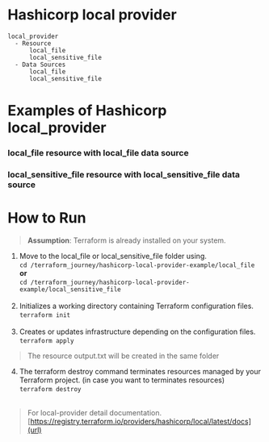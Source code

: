 <h1>Hashicorp local provider</h1>

    
    local_provider
      - Resource
          local_file
          local_sensitive_file
      - Data Sources
          local_file
          local_sensitive_file

<h1>Examples of Hashicorp local_provider</h1>
       <h3>local_file resource with local_file data source</h3>
       <h3>local_sensitive_file resource with local_sensitive_file data source</h3>


<h1>How to Run</h1> 

   > **Assumption**: Terraform is already installed on your system.

   1. Move to the local_file or local_sensitive_file folder using. <br>
   ```cd /terraform_journey/hashicorp-local-provider-example/local_file``` **or** <br>
   ```cd /terraform_journey/hashicorp-local-provider-example/local_sensitive_file``` <br><br>
   2. Initializes a working directory containing Terraform configuration files. <br>
   ```terraform init```<br><br>
   3. Creates or updates infrastructure depending on the configuration files. <br>
   ```terraform apply``` <br>
    
   > The resource output.txt will be created in the same folder <br>

   4. The terraform destroy command terminates resources managed by your Terraform project. (in case you want to terminates resources) <br>
   ```terraform destroy``` <br><br>



> For local-provider detail documentation.
    [https://registry.terraform.io/providers/hashicorp/local/latest/docs](url)
